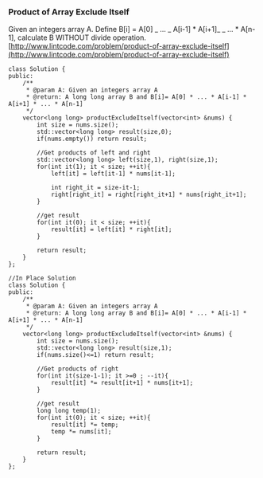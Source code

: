 ### Product of Array Exclude Itself

Given an integers array A. Define B\[i\] = A\[0\] _ ... _ A\[i-1\] \* A\[i+1\]_ _ ... \* A\[n-1\], calculate B WITHOUT divide operation.  
[http://www.lintcode.com/problem/product-of-array-exclude-itself](http://www.lintcode.com/problem/product-of-array-exclude-itself)

```
class Solution {
public:
    /**
     * @param A: Given an integers array A
     * @return: A long long array B and B[i]= A[0] * ... * A[i-1] * A[i+1] * ... * A[n-1]
     */
    vector<long long> productExcludeItself(vector<int> &nums) {
        int size = nums.size();
        std::vector<long long> result(size,0);
        if(nums.empty()) return result;

        //Get products of left and right 
        std::vector<long long> left(size,1), right(size,1);
        for(int it(1); it < size; ++it){
            left[it] = left[it-1] * nums[it-1];

            int right_it = size-it-1; 
            right[right_it] = right[right_it+1] * nums[right_it+1];
        }

        //get result
        for(int it(0); it < size; ++it){
            result[it] = left[it] * right[it];
        }

        return result;
    }
};
```

```
//In Place Solution
class Solution {
public:
    /**
     * @param A: Given an integers array A
     * @return: A long long array B and B[i]= A[0] * ... * A[i-1] * A[i+1] * ... * A[n-1]
     */
    vector<long long> productExcludeItself(vector<int> &nums) {
        int size = nums.size();
        std::vector<long long> result(size,1);
        if(nums.size()<=1) return result;

        //Get products of right
        for(int it(size-1-1); it >=0 ; --it){
            result[it] *= result[it+1] * nums[it+1];
        }

        //get result
        long long temp(1);
        for(int it(0); it < size; ++it){
            result[it] *= temp;
            temp *= nums[it];
        }

        return result;
    }
};
```



